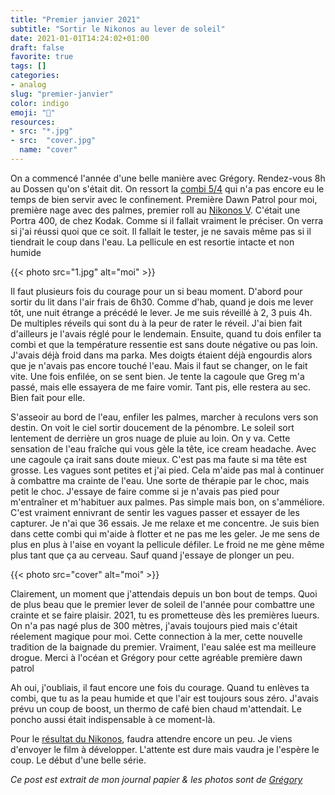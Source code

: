 ```yaml
---
title: "Premier janvier 2021"
subtitle: "Sortir le Nikonos au lever de soleil"
date: 2021-01-01T14:24:02+01:00
draft: false
favorite: true
tags: []
categories:
- analog
slug: "premier-janvier"
color: indigo
emoji: "🌊"
resources:
- src: "*.jpg"
- src:  "cover.jpg"
  name: "cover"
---
```


On a commencé l'année d'une belle manière avec Grégory. Rendez-vous 8h au Dossen qu'on s'était dit. On ressort la [combi 5/4](https://srface.com/shop/mens-wetsuit/?currency=EUR) qui n'a pas encore eu le temps de bien servir avec le confinement. Première Dawn Patrol pour moi, première nage avec des palmes, premier roll au [Nikonos V](/nikonos-v). C'était une Portra 400, de chez Kodak. Comme si il fallait vraiment le préciser. On verra si j'ai réussi quoi que ce soit. Il fallait le tester, je ne savais même pas si il tiendrait le coup dans l'eau. La pellicule en est resortie intacte et non humide

{{< photo src="1.jpg" alt="moi" >}}

Il faut plusieurs fois du courage pour un si beau moment. D'abord pour sortir du lit dans l'air frais de 6h30. Comme d'hab, quand je dois me lever tôt, une nuit étrange a précédé le lever. Je me suis réveillé à 2, 3 puis 4h. De multiples réveils qui sont du à la peur de rater le réveil. J'ai bien fait d'ailleurs je l'avais réglé pour le lendemain. Ensuite, quand tu dois enfiler ta combi et que la température ressentie est sans doute négative ou pas loin. J'avais déjà froid dans ma parka. Mes doigts étaient déjà engourdis alors que je n'avais pas encore touché l'eau. Mais il faut se changer, on le fait vite. Une fois enfilée, on se sent bien. Je tente la cagoule que Greg m'a passé, mais elle essayera de me faire vomir. Tant pis, elle restera au sec. Bien fait pour elle. 

S'asseoir au bord de l'eau, enfiler les palmes, marcher à reculons vers son destin. On voit le ciel sortir doucement de la pénombre. Le soleil sort lentement de derrière un gros nuage de pluie au loin. On y va. Cette sensation de l'eau fraîche qui vous gèle la tête, ice cream headache. Avec une cagoule ça irait sans doute mieux. C'est pas ma faute si ma tête est grosse. Les vagues sont petites et j'ai pied. Cela m'aide pas mal à continuer à combattre ma crainte de l'eau. Une sorte de thérapie par le choc, mais petit le choc. J'essaye de faire comme si je n'avais pas pied pour m'entraîner et m'habituer aux palmes. Pas simple mais bon, on s'amméliore. C'est vraiment ennivrant de sentir les vagues passer et essayer de les capturer. Je n'ai que 36 essais. Je me relaxe et me concentre. Je suis bien dans cette combi qui m'aide à flotter et ne pas me les geler. Je me sens de plus en plus à l'aise en voyant la pellicule défiler. Le froid ne me gène même plus tant que ça au cerveau. Sauf quand j'essaye de plonger un peu.


{{< photo src="cover" alt="moi" >}}


Clairement, un moment que j'attendais depuis un bon bout de temps. Quoi de plus beau que le premier lever de soleil de l'année pour combattre une crainte et se faire plaisir. 2021, tu es prometteuse dès les premières lueurs. On n'a pas nagé plus de 300 mètres, j'avais toujours pied mais c'était réelement magique pour moi. Cette connection à la mer, cette nouvelle tradition de la baignade du premier. Vraiment, l'eau salée est ma meilleure drogue. Merci à l'océan et Grégory pour cette agréable première dawn patrol

Ah oui, j'oubliais, il faut encore une fois du courage. Quand tu enlèves ta combi, que tu as la peau humide et que l'air est toujours sous zéro. J'avais prévu un coup de boost, un thermo de café bien chaud m'attendait. Le poncho aussi était indispensable à ce moment-là.

Pour le [résultat du Nikonos](/nikonos-glaz), faudra attendre encore un peu. Je viens d'envoyer le film à développer. L'attente est dure mais vaudra je l'espère le coup. Le début d'une belle série.

*Ce post est extrait de mon journal papier & les photos sont de [Grégory](https://gregorymignard.com)*
